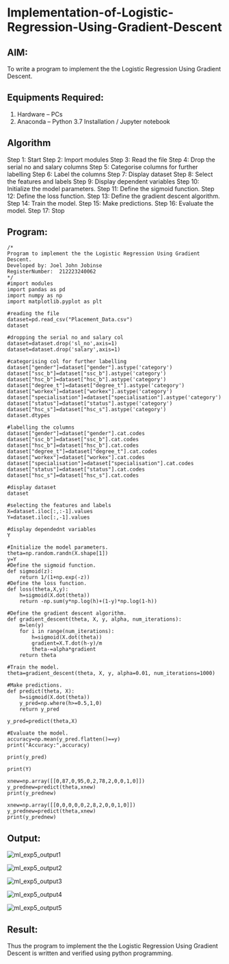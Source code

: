# Implementation-of-Logistic-Regression-Using-Gradient-Descent

## AIM:
To write a program to implement the the Logistic Regression Using Gradient Descent.

## Equipments Required:
1. Hardware – PCs
2. Anaconda – Python 3.7 Installation / Jupyter notebook

## Algorithm
Step 1: Start 
Step 2: Import modules
Step 3: Read the file
Step 4: Drop the serial no and salary columns
Step 5: Categorise columns for further labelling
Step 6: Label the columns
Step 7: Display dataset
Step 8: Select the features and labels
Step 9: Display dependent variables
Step 10: Initialize the model parameters.
Step 11: Define the sigmoid function.
Step 12: Define the loss function.
Step 13: Define the gradient descent algorithm.
Step 14: Train the model.
Step 15: Make predictions.
Step 16: Evaluate the model.
Step 17: Stop

## Program:
```
/*
Program to implement the the Logistic Regression Using Gradient Descent.
Developed by: Joel John Jobinse
RegisterNumber:  212223240062
*/
#import modules
import pandas as pd
import numpy as np
import matplotlib.pyplot as plt

#reading the file
dataset=pd.read_csv("Placement_Data.csv")
dataset

#dropping the serial no and salary col
dataset=dataset.drop('sl_no',axis=1)
dataset=dataset.drop('salary',axis=1)

#categorising col for further labelling
dataset["gender"]=dataset["gender"].astype('category')
dataset["ssc_b"]=dataset["ssc_b"].astype('category')
dataset["hsc_b"]=dataset["hsc_b"].astype('category')
dataset["degree_t"]=dataset["degree_t"].astype('category')
dataset["workex"]=dataset["workex"].astype('category')
dataset["specialisation"]=dataset["specialisation"].astype('category')
dataset["status"]=dataset["status"].astype('category')
dataset["hsc_s"]=dataset["hsc_s"].astype('category')
dataset.dtypes

#labelling the columns
dataset["gender"]=dataset["gender"].cat.codes
dataset["ssc_b"]=dataset["ssc_b"].cat.codes
dataset["hsc_b"]=dataset["hsc_b"].cat.codes
dataset["degree_t"]=dataset["degree_t"].cat.codes
dataset["workex"]=dataset["workex"].cat.codes
dataset["specialisation"]=dataset["specialisation"].cat.codes
dataset["status"]=dataset["status"].cat.codes
dataset["hsc_s"]=dataset["hsc_s"].cat.codes

#display dataset
dataset

#selecting the features and labels
X=dataset.iloc[:,:-1].values
Y=dataset.iloc[:,-1].values

#display dependednt variables
Y

#Initialize the model parameters.
theta=np.random.randn(X.shape[1])
y=Y
#Define the sigmoid function.
def sigmoid(z):
    return 1/(1+np.exp(-z))
#Define the loss function.
def loss(theta,X,y):
    h=sigmoid(X.dot(theta))
    return -np.sum(y*np.log(h)+(1-y)*np.log(1-h))

#Define the gradient descent algorithm.
def gradient_descent(theta, X, y, alpha, num_iterations):
    m=len(y)
    for i in range(num_iterations):
        h=sigmoid(X.dot(theta))
        gradient=X.T.dot(h-y)/m
        theta-=alpha*gradient
    return theta

#Train the model.
theta=gradient_descent(theta, X, y, alpha=0.01, num_iterations=1000)

#Make predictions.
def predict(theta, X):
    h=sigmoid(X.dot(theta))
    y_pred=np.where(h>=0.5,1,0)
    return y_pred

y_pred=predict(theta,X)

#Evaluate the model.
accuracy=np.mean(y_pred.flatten()==y)
print("Accuracy:",accuracy)

print(y_pred)

print(Y)

xnew=np.array([[0,87,0,95,0,2,78,2,0,0,1,0]])
y_prednew=predict(theta,xnew)
print(y_prednew)

xnew=np.array([[0,0,0,0,0,2,8,2,0,0,1,0]])
y_prednew=predict(theta,xnew)
print(y_prednew)
```

## Output:

![ml_exp5_output1](https://github.com/joeljohnjobinse/-Implementation-of-Logistic-Regression-Using-Gradient-Descent/assets/138955488/dc5d0088-e37a-4608-b7a2-1002d400da74)

![ml_exp5_output2](https://github.com/joeljohnjobinse/-Implementation-of-Logistic-Regression-Using-Gradient-Descent/assets/138955488/3088a79e-580c-486e-8edd-4d571b4f3d39)

![ml_exp5_output3](https://github.com/joeljohnjobinse/-Implementation-of-Logistic-Regression-Using-Gradient-Descent/assets/138955488/c10d448d-68dc-48c7-b586-282dd2d7ae3a)

![ml_exp5_output4](https://github.com/joeljohnjobinse/-Implementation-of-Logistic-Regression-Using-Gradient-Descent/assets/138955488/625d0f0e-0c5f-4b38-abcd-75ce983d333a)

![ml_exp5_output5](https://github.com/joeljohnjobinse/-Implementation-of-Logistic-Regression-Using-Gradient-Descent/assets/138955488/0641fae9-f932-4d08-a374-9ed4f1a3ee11)



## Result:
Thus the program to implement the the Logistic Regression Using Gradient Descent is written and verified using python programming.

